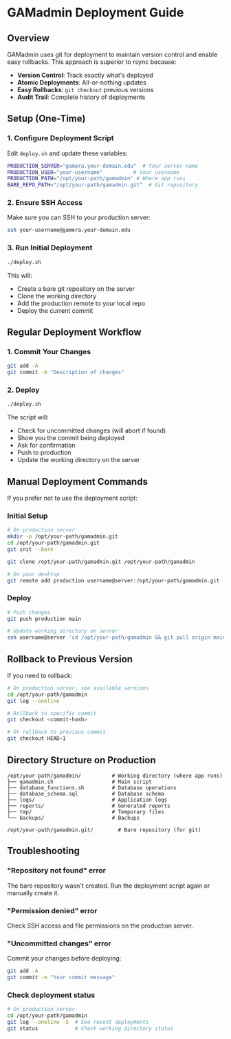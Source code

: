 # GAMadmin Deployment Guide

## Overview
GAMadmin uses git for deployment to maintain version control and enable easy rollbacks. This approach is superior to rsync because:

- **Version Control**: Track exactly what's deployed
- **Atomic Deployments**: All-or-nothing updates  
- **Easy Rollbacks**: `git checkout` previous versions
- **Audit Trail**: Complete history of deployments

## Setup (One-Time)

### 1. Configure Deployment Script
Edit `deploy.sh` and update these variables:
```bash
PRODUCTION_SERVER="gamera.your-domain.edu"  # Your server name
PRODUCTION_USER="your-username"          # Your username
PRODUCTION_PATH="/opt/your-path/gamadmin" # Where app runs
BARE_REPO_PATH="/opt/your-path/gamadmin.git"  # Git repository
```

### 2. Ensure SSH Access
Make sure you can SSH to your production server:
```bash
ssh your-username@gamera.your-domain.edu
```

### 3. Run Initial Deployment
```bash
./deploy.sh
```

This will:
- Create a bare git repository on the server
- Clone the working directory  
- Add the production remote to your local repo
- Deploy the current commit

## Regular Deployment Workflow

### 1. Commit Your Changes
```bash
git add -A
git commit -m "Description of changes"
```

### 2. Deploy
```bash
./deploy.sh
```

The script will:
- Check for uncommitted changes (will abort if found)
- Show you the commit being deployed
- Ask for confirmation
- Push to production
- Update the working directory on the server

## Manual Deployment Commands

If you prefer not to use the deployment script:

### Initial Setup
```bash
# On production server
mkdir -p /opt/your-path/gamadmin.git
cd /opt/your-path/gamadmin.git  
git init --bare

git clone /opt/your-path/gamadmin.git /opt/your-path/gamadmin

# On your desktop
git remote add production username@server:/opt/your-path/gamadmin.git
```

### Deploy
```bash
# Push changes
git push production main

# Update working directory on server
ssh username@server 'cd /opt/your-path/gamadmin && git pull origin main'
```

## Rollback to Previous Version

If you need to rollback:

```bash
# On production server, see available versions
cd /opt/your-path/gamadmin
git log --oneline

# Rollback to specific commit
git checkout <commit-hash>

# Or rollback to previous commit
git checkout HEAD~1
```

## Directory Structure on Production

```
/opt/your-path/gamadmin/          # Working directory (where app runs)
├── gamadmin.sh                   # Main script
├── database_functions.sh         # Database operations
├── database_schema.sql           # Database schema
├── logs/                         # Application logs
├── reports/                      # Generated reports  
├── tmp/                          # Temporary files
└── backups/                      # Backups

/opt/your-path/gamadmin.git/        # Bare repository (for git)
```

## Troubleshooting

### "Repository not found" error
The bare repository wasn't created. Run the deployment script again or manually create it.

### "Permission denied" error  
Check SSH access and file permissions on the production server.

### "Uncommitted changes" error
Commit your changes before deploying:
```bash
git add -A
git commit -m "Your commit message"
```

### Check deployment status
```bash
# On production server
cd /opt/your-path/gamadmin
git log --oneline -5  # See recent deployments
git status            # Check working directory status
```